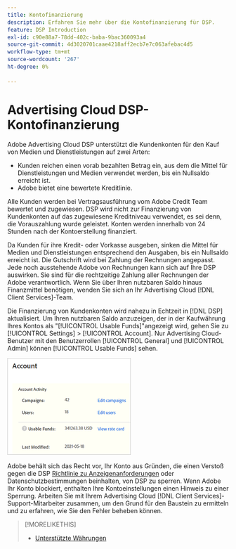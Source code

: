 ```yaml
---
title: Kontofinanzierung
description: Erfahren Sie mehr über die Kontofinanzierung für DSP.
feature: DSP Introduction
exl-id: c90e88a7-78dd-402c-baba-9bac360093a4
source-git-commit: 4d3020701caae4218aff2ecb7e7c063afebac4d5
workflow-type: tm+mt
source-wordcount: '267'
ht-degree: 0%

---
```


# Advertising Cloud DSP-Kontofinanzierung

Adobe Advertising Cloud DSP unterstützt die Kundenkonten für den Kauf von Medien und Dienstleistungen auf zwei Arten:

* Kunden reichen einen vorab bezahlten Betrag ein, aus dem die Mittel für Dienstleistungen und Medien verwendet werden, bis ein Nullsaldo erreicht ist.
* Adobe bietet eine bewertete Kreditlinie.

Alle Kunden werden bei Vertragsausführung vom Adobe Credit Team bewertet und zugewiesen. DSP wird nicht zur Finanzierung von Kundenkonten auf das zugewiesene Kreditniveau verwendet, es sei denn, die Vorauszahlung wurde geleistet. Konten werden innerhalb von 24 Stunden nach der Kontoerstellung finanziert.

Da Kunden für ihre Kredit- oder Vorkasse ausgeben, sinken die Mittel für Medien und Dienstleistungen entsprechend den Ausgaben, bis ein Nullsaldo erreicht ist. Die Gutschrift wird bei Zahlung der Rechnungen angepasst. Jede noch ausstehende Adobe von Rechnungen kann sich auf Ihre DSP auswirken. Sie sind für die rechtzeitige Zahlung aller Rechnungen der Adobe verantwortlich. Wenn Sie über Ihren nutzbaren Saldo hinaus Finanzmittel benötigen, wenden Sie sich an Ihr Advertising Cloud [!DNL Client Services]-Team.

Die Finanzierung von Kundenkonten wird nahezu in Echtzeit in [!DNL DSP] aktualisiert. Um Ihren nutzbaren Saldo anzuzeigen, der in der Kaufwährung Ihres Kontos als &quot;[!UICONTROL Usable Funds]&quot;angezeigt wird, gehen Sie zu [!UICONTROL Settings] > [!UICONTROL Account]. Nur Advertising Cloud-Benutzer mit den Benutzerrollen [!UICONTROL General] und [!UICONTROL Admin] können [!UICONTROL Usable Funds] sehen.

![Verwendbare Mittel für ein Konto](/help/dsp/assets/account-usable-funds.png)

Adobe behält sich das Recht vor, Ihr Konto aus Gründen, die einen Verstoß gegen die DSP [Richtlinie zu Anzeigenanforderungen](/help/policies/ad-requirements-policy.md) oder Datenschutzbestimmungen beinhalten, von DSP zu sperren. Wenn Adobe Ihr Konto blockiert, enthalten Ihre Kontoeinstellungen einen Hinweis zu einer Sperrung. Arbeiten Sie mit Ihrem Advertising Cloud [!DNL Client Services]-Support-Mitarbeiter zusammen, um den Grund für den Baustein zu ermitteln und zu erfahren, wie Sie den Fehler beheben können.

>[!MORELIKETHIS]
>
>* [Unterstützte Währungen](/help/dsp/currency.md)


